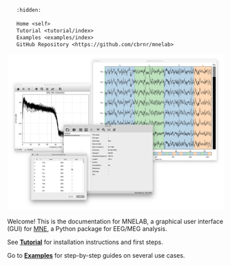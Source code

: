 ```{toctree}
   :hidden:

   Home <self>
   Tutorial <tutorial/index>
   Examples <examples/index>
   GitHub Repository <https://github.com/cbrnr/mnelab>
```

![MNELAB GUI example](https://raw.githubusercontent.com/cbrnr/mnelab/main/mnelab.png)

Welcome! This is the documentation for MNELAB, a graphical user interface (GUI) for [MNE](https://github.com/mne-tools/mne-python), a Python package for EEG/MEG analysis.


See [**Tutorial**](./tutorial/index) for installation instructions and first steps.

Go to [**Examples**](./examples/index) for step-by-step guides on several use cases.
